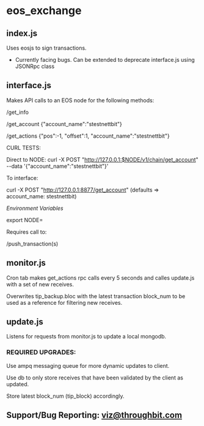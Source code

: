 # eos_exchange

## index.js

Uses eosjs to sign transactions.

* Currently facing bugs. Can be extended to deprecate interface.js using JSONRpc class

## interface.js

Makes API calls to an EOS node for the following methods:

/get_info

/get_account {"account_name":"stestnettbit"}

/get_actions {"pos":-1,  "offset":1, "account_name":"stestnettbit"}

CURL TESTS:

Direct to NODE:
curl -X POST "http://127.0.0.1:$NODE/v1/chain/get_account" --data '{"account_name":"stestnettbit"}'

To interface:

curl -X POST "http://127.0.0.1:8877/get_account"
(defaults => account_name: stestnettbit)


*Environment Variables*

export NODE=*<port defined in config.ini::http-server-address>*


Requires call to: 

/push_transaction(s)

## monitor.js

Cron tab makes get_actions rpc calls every 5 seconds and calles update.js with a set of new receives.


Overwrites tip_backup.bloc with the latest transaction block_num to be used as a reference for filtering new receives.


## update.js


Listens for requests from monitor.js to update a local mongodb.


### REQUIRED UPGRADES:

Use ampq messaging queue for more dynamic updates to client. 

Use db to only store receives that have been validated by the client as updated.

Store latest block_num (tip_block) accordingly.


## Support/Bug Reporting: viz@throughbit.com
